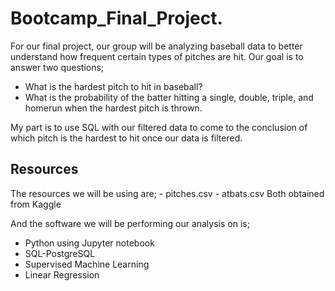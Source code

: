 # Bootcamp_Final_Project.

For our final project, our group will be analyzing baseball data to better understand how frequent certain types of pitches are hit. Our goal is to answer two questions;
- What is the hardest pitch to hit in baseball?
- What is the probability of the batter hitting a single, double, triple, and homerun when the hardest pitch is thrown.

My part is to use SQL with our filtered data to come to the conclusion of which pitch is the hardest to hit once our data is filtered.


## Resources

The resources we will be using are;
    - pitches.csv
    - atbats.csv
    Both obtained from Kaggle
    
 And the software we will be performing our analysis on is;
- Python using Jupyter notebook
- SQL-PostgreSQL
- Supervised Machine Learning
- Linear Regression
